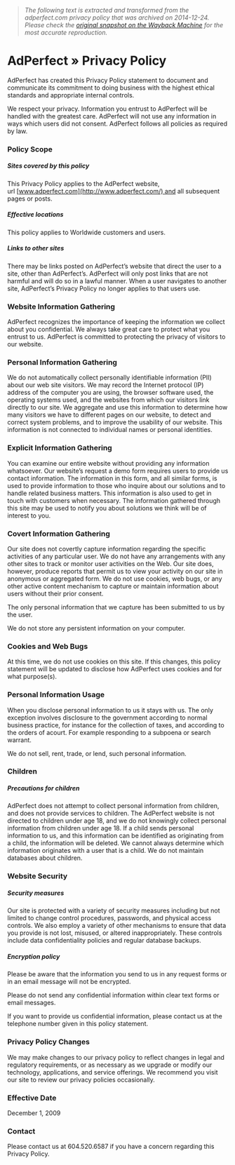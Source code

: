 > *The following text is extracted and transformed from the adperfect.com privacy policy that was archived on 2014-12-24. Please check the [original snapshot on the Wayback Machine](https://web.archive.org/web/20141224173019id_/http%3A//www.adperfect.com/privacy-policy) for the most accurate reproduction.*

# AdPerfect » Privacy Policy

AdPerfect has created this Privacy Policy statement to document and communicate its commitment to doing business with the highest ethical standards and appropriate internal controls.

We respect your privacy. Information you entrust to AdPerfect will be handled with the greatest care. AdPerfect will not use any information in ways which users did not consent. AdPerfect follows all policies as required by law.

### Policy Scope

##### Sites covered by this policy

This Privacy Policy applies to the AdPerfect website, url [www.adperfect.com](http://www.adperfect.com/) and all subsequent pages or posts.

##### Effective locations

This policy applies to Worldwide customers and users.

##### Links to other sites

There may be links posted on AdPerfect’s website that direct the user to a site, other than AdPerfect’s. AdPerfect will only post links that are not harmful and will do so in a lawful manner. When a user navigates to another site, AdPerfect’s Privacy Policy no longer applies to that users use.

### Website Information Gathering

AdPerfect recognizes the importance of keeping the information we collect about you confidential. We always take great care to protect what you entrust to us. AdPerfect is committed to protecting the privacy of visitors to our website.

### Personal Information Gathering

We do not automatically collect personally identifiable information (PII) about our web site visitors. We may record the Internet protocol (IP) address of the computer you are using, the browser software used, the operating systems used, and the websites from which our visitors link directly to our site. We aggregate and use this information to determine how many visitors we have to different pages on our website, to detect and correct system problems, and to improve the usability of our website. This information is not connected to individual names or personal identities.

### Explicit Information Gathering

You can examine our entire website without providing any information whatsoever. Our website’s request a demo form requires users to provide us contact information. The information in this form, and all similar forms, is used to provide information to those who inquire about our solutions and to handle related business matters. This information is also used to get in touch with customers when necessary. The information gathered through this site may be used to notify you about solutions we think will be of interest to you.

### Covert Information Gathering

Our site does not covertly capture information regarding the specific activities of any particular user. We do not have any arrangements with any other sites to track or monitor user activities on the Web. Our site does, however, produce reports that permit us to view your activity on our site in anonymous or aggregated form. We do not use cookies, web bugs, or any other active content mechanism to capture or maintain information about users without their prior consent.

The only personal information that we capture has been submitted to us by the user.

We do not store any persistent information on your computer.

### Cookies and Web Bugs

At this time, we do not use cookies on this site. If this changes, this policy statement will be updated to disclose how AdPerfect uses cookies and for what purpose(s).

### Personal Information Usage

When you disclose personal information to us it stays with us. The only exception involves disclosure to the government according to normal business practice, for instance for the collection of taxes, and according to the orders of acourt. For example responding to a subpoena or search warrant.

We do not sell, rent, trade, or lend, such personal information.

### Children

##### Precautions for children

AdPerfect does not attempt to collect personal information from children, and does not provide services to children. The AdPerfect website is not directed to children under age 18, and we do not knowingly collect personal information from children under age 18. If a child sends personal information to us, and this information can be identified as originating from a child, the information will be deleted. We cannot always determine which information originates with a user that is a child. We do not maintain databases about children.

### Website Security

##### Security measures

Our site is protected with a variety of security measures including but not limited to change control procedures, passwords, and physical access controls. We also employ a variety of other mechanisms to ensure that data you provide is not lost, misused, or altered inappropriately. These controls include data confidentiality policies and regular database backups.

##### Encryption policy

Please be aware that the information you send to us in any request forms or in an email message will not be encrypted.

Please do not send any confidential information within clear text forms or email messages.

If you want to provide us confidential information, please contact us at the telephone number given in this policy statement.

### Privacy Policy Changes

We may make changes to our privacy policy to reflect changes in legal and regulatory requirements, or as necessary as we upgrade or modify our technology, applications, and service offerings. We recommend you visit our site to review our privacy policies occasionally.

### Effective Date

December 1, 2009

### Contact

Please contact us at 604.520.6587 if you have a concern regarding this Privacy Policy.
